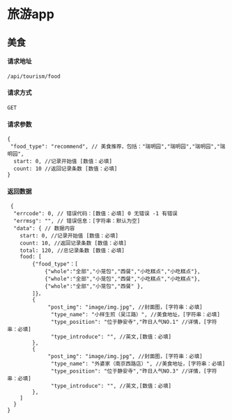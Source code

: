 # 旅游app
## 美食
#### 请求地址
    /api/tourism/food 
#### 请求方式
    GET
#### 请求参数
    {
     "food_type": "recommend", // 美食推荐，包括："瑞明园","瑞明园","瑞明园","瑞明园",
      start: 0, //记录开始值 [数值：必填]
      count: 10 //返回记录条数 [数值：必填]
    }
#### 返回数据
	 {
      "errcode": 0, // 错误代码：[数值：必填] 0 无错误 -1 有错误
      "errmsg": "", // 错误信息：[字符串：默认为空]
      "data": { // 数据内容
        start: 0, //记录开始值 [数值：必填]
        count: 10, //返回记录条数 [数值：必填]
        total: 120, //总记录条数 [数值：必填]
        food: [
            {"food_type"：[
                {"whole":"全部","小笼包","西餐","小吃糕点","小吃糕点"},
                {"whole":"全部","小笼包","西餐","小吃糕点","小吃糕点"},
                {"whole":"全部","小笼包","西餐" },
            ]}，
            {
			     "post_img": "image/img.jpg", //封面图，[字符串：必填]
			      "type_name": "小样生煎（吴江路）", //美食地址，[字符串：必填]
			      "type_position": "位于静安寺","昨日人气NO.1" //详情，[字符串：必填]
			      "type_introduce": "", //英文,[数值：必填] 
			},
			{
			     "post_img": "image/img.jpg", //封面图，[字符串：必填]
			      "type_name": "外婆家（南京西路店）", //美食地址，[字符串：必填]
			      "type_position": "位于静安寺","昨日人气NO.3" //详情，[字符串：必填]
			      "type_introduce": "", //英文,[数值：必填] 
			},
        ]
      }
    }